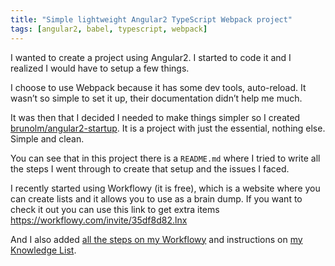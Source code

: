 ```yaml
---
title: "Simple lightweight Angular2 TypeScript Webpack project"
tags: [angular2, babel, typescript, webpack]
---
```


I wanted to create a project using Angular2. I started to code it and I realized I would have to setup a few things.

I choose to use Webpack because it has some dev tools, auto-reload. It wasn’t so simple to set it up, their documentation didn’t help me much.

It was then that I decided I needed to make things simpler so I created <a href="https://github.com/brunolm/angular2-startup">brunolm/angular2-startup</a>. It is a project with just the essential, nothing else. Simple and clean.

You can see that in this project there is a <code class="highlighter-rouge">README.md</code> where I tried to write all the steps I went through to create that setup and the issues I faced.

I recently started using Workflowy (it is free), which is a website where you can create lists and it allows you to use as a brain dump. If you want to check it out you can use this link to get extra items <a href="https://workflowy.com/invite/35df8d82.lnx">https://workflowy.com/invite/35df8d82.lnx</a>

And I also added <a href="https://workflowy.com/s/HO3ACHwWFT">all the steps on my Workflowy</a> and instructions on <a href="https://workflowy.com/s/5Ppxs0k72u">my Knowledge List</a>.
